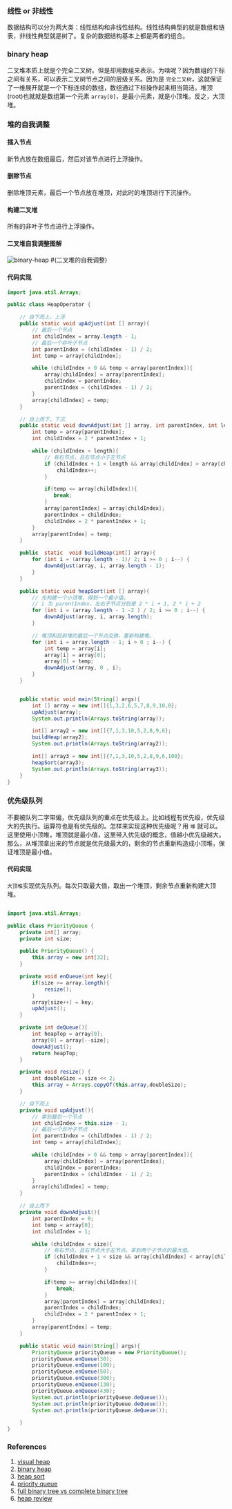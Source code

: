 
### 线性 or 非线性

数据结构可以分为两大类：线性结构和非线性结构。线性结构典型的就是数组和链表，非线性典型就是树了。复杂的数据结构基本上都是两者的组合。

### binary heap

二叉堆本质上就是个完全二叉树。但是却用数组来表示。为啥呢？因为数组的下标之间有关系，可以表示二叉树节点之间的层级关系。因为是 `完全二叉树`，这就保证了一维展开就是一个下标连续的数组，数组通过下标操作起来相当简洁。堆顶(root)也就就是数组第一个元素 `array[0]`，是最小元素，就是小顶堆。反之，大顶堆。

### 堆的自我调整

#### 插入节点

新节点放在数组最后，然后对该节点进行上浮操作。

#### 删除节点

删除堆顶元素，最后一个节点放在堆顶，对此时的堆顶进行下沉操作。

#### 构建二叉堆

所有的非叶子节点进行上浮操作。

#### 二叉堆自我调整图解


![binary-heap](https://github.com/stardustman/pictures/raw/main/img/binary-heap.svg) #(二叉堆的自我调整)

#### 代码实现

```java
import java.util.Arrays;

public class HeapOperator {

    // 自下而上，上浮
    public static void upAdjust(int [] array){
        // 最后一个节点
        int childIndex = array.length - 1;
        // 最后一个非叶子节点
        int parentIndex = (childIndex - 1) / 2;
        int temp = array[childIndex];

        while (childIndex > 0 && temp < array[parentIndex]){
            array[childIndex] = array[parentIndex];
            childIndex = parentIndex;
            parentIndex = (childIndex - 1) / 2;
        }
        array[childIndex] = temp;
    }

    // 自上而下，下沉
    public static void downAdjust(int [] array, int parentIndex, int length){
        int temp = array[parentIndex];
        int childIndex = 2 * parentIndex + 1;

        while (childIndex < length){
            // 有右节点，且右节点小于左节点
            if (childIndex + 1 < length && array[childIndex] > array[childIndex + 1]){
                childIndex++;
            }

            if(temp <= array[childIndex]){
               break;
            }
            array[parentIndex] = array[childIndex];
            parentIndex = childIndex;
            childIndex = 2 * parentIndex + 1;
        }
        array[parentIndex] = temp;
    }

    public  static  void buildHeap(int[] array){
        for (int i = (array.length - 1)/ 2; i >= 0 ; i--) {
            downAdjust(array, i, array.length - 1);
        }
    }

    public static void heapSort(int [] array){
        // 先构建一个小顶堆，得到一个最小值。
        // i 为 parentIndex，左右子节点分别是 2 * i + 1, 2 * i + 2
        for (int i = (array.length - 1 -2 ) / 2; i >= 0 ; i--) {
            downAdjust(array, i, array.length);
        }

        // 堆顶和目前堆的最后一个节点交换，重新构建堆。
        for (int i = array.length - 1; i > 0 ; i--) {
            int temp = array[i];
            array[i] = array[0];
            array[0] = temp;
            downAdjust(array, 0 , i);
        }
    }


    public static void main(String[] args){
        int [] array = new int[]{1,3,2,6,5,7,8,9,10,0};
        upAdjust(array);
        System.out.println(Arrays.toString(array));

        int[] array2 = new int[]{7,1,3,10,5,2,8,9,6};
        buildHeap(array2);
        System.out.println(Arrays.toString(array2));

        int[] array3 = new int[]{7,1,3,10,5,2,8,9,6,100};
        heapSort(array3);
        System.out.println(Arrays.toString(array3));
    }
}

```

### 优先级队列

不要被队列二字带偏，优先级队列的重点在优先级上。比如线程有优先级，优先级大的先执行。运算符也是有优先级的。怎样来实现这种优先级呢？用 `堆` 就可以。这里使用小顶堆，堆顶就是最小值，这里带入优先级的概念，值越小优先级越大。那么，从堆顶拿出来的节点就是优先级最大的，剩余的节点重新构造成小顶堆，保证堆顶是最小值。

#### 代码实现

`大顶堆`实现优先队列。每次只取最大值，取出一个堆顶，剩余节点重新构建大顶堆。

```java

import java.util.Arrays;

public class PriorityQueue {
    private int[] array;
    private int size;

    public PriorityQueue() {
        this.array = new int[32];
    }

    private void enQueue(int key){
        if(size >= array.length){
            resize();
        }
        array[size++] = key;
        upAdjust();
    }

    private int deQueue(){
        int heapTop = array[0];
        array[0] = array[--size];
        downAdjust();
        return heapTop;
    }

    private void resize() {
        int doubleSize = size << 2;
        this.array = Arrays.copyOf(this.array,doubleSize);
    }

    // 自下而上
    private void upAdjust(){
        // 拿到最后一个节点
        int childIndex = this.size - 1;
        // 最后一个非叶子节点
        int parentIndex = (childIndex - 1) / 2;
        int temp = array[childIndex];

        while (childIndex > 0 && temp > array[parentIndex]){
            array[childIndex] = array[parentIndex];
            childIndex = parentIndex;
            parentIndex = (childIndex - 1) / 2;
        }
        array[childIndex] = temp;
    }

    // 自上而下
    private void downAdjust(){
        int parentIndex = 0;
        int temp = array[0];
        int childIndex = 1;

        while (childIndex < size){
            // 有右节点，且右节点大于左节点。拿到两个子节点的最大值。
            if (childIndex + 1 < size && array[childIndex] < array[childIndex + 1]){
                childIndex++;
            }

            if(temp >= array[childIndex]){
                break;
            }
            array[parentIndex] = array[childIndex];
            parentIndex = childIndex;
            childIndex = 2 * parentIndex + 1;
        }
        array[parentIndex] = temp;
    }

    public static void main(String[] args){
        PriorityQueue priorityQueue = new PriorityQueue();
        priorityQueue.enQueue(30);
        priorityQueue.enQueue(100);
        priorityQueue.enQueue(50);
        priorityQueue.enQueue(300);
        priorityQueue.enQueue(130);
        priorityQueue.enQueue(430);
        System.out.println(priorityQueue.deQueue());
        System.out.println(priorityQueue.deQueue());
        System.out.println(priorityQueue.deQueue());

    }
}

```

### References

1. [visual heap](https://visualgo.net/zh/heap)
2. [binary heap](https://mp.weixin.qq.com/s/cq2EhVtOTzTVpNpLDXfeJg)
3. [heap sort](https://mp.weixin.qq.com/s/8Bid1naBLtEjPoP-R4HkBg)
4. [priority queue](https://mp.weixin.qq.com/s/4hXBw7sZ-NKs_asOQxS7gA)
5. [full binary tree vs complete binary tree](https://web.cecs.pdx.edu/~sheard/course/Cs163/Doc/FullvsComplete.html)
6. [heap review](https://web.cecs.pdx.edu/~sheard/course/Cs163/Doc/HeapReview.html)
